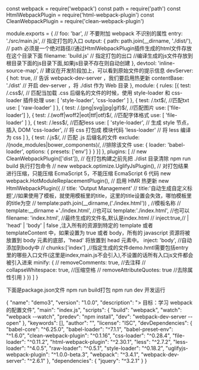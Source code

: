 const webpack = require('webpack')
const path = require('path')
const HtmlWebpackPlugin = require('html-webpack-plugin')
const CleanWebpackPlugin = require('clean-webpack-plugin')

module.exports = {
  // foo: 'bar', // 不要附加 webpack 不识别的属性
  entry: './src/main.js', // 指定打包的入口
  output: {
    path: path.join(__dirname, './dist/'), // path 必须是一个绝对路径//通过HtmlWebpackPlugin插件生成的html文件存放在这个目录下面
    filename: 'build.js' // 指定打包的出口   //编译生成的js文件存放到根目录下面的js目录下面,如果js目录不存在则自动创建
  },
  devtool: 'inline-source-map', // 建议在开发阶段加上，可以看到原始文件的提示信息
  devServer: {
    hot: true, // 告诉 webpack-dev-server ，我们要启用热更新
    contentBase: './dist' // 开启 dev-server ，将 ./dist 作为 Web 目录
  },
  module: {
    rules: [{
      test: /\.css$/, // 匹配当加载 .css 后缀名的文件的时候，使用 style-loader 和 css-loader 插件处理
      use: [
        'style-loader',
        'css-loader'
      ]
    }, {
      test: /\.txt$/,  //匹配txt
      use: [
        'raw-loader'
      ]
    }, {
      test: /\.(png|svg|jpg|gif)$/, //匹配图片
      use: ['file-loader']
    }, {
      test: /\.(woff|woff2|eot|ttf|otf)$/,  //匹配字体格式
      use: [
        'file-loader'
      ]
    }, {
      test: /\.less$/,     //匹配less
      use: [
        'style-loader', // 生成 style 节点，插入 DOM
        'css-loader', // 将 css 打包成 模块代码
        'less-loader' // 将 less 编译为 css
      ]
    }, {
      test: /\.js$/, // 匹配 .js 后缀名的文件
      exclude: /(node_modules|bower_components)/,  //排除该文件
      use: {
        loader: 'babel-loader',
        options: {
          presets: ['env']
        }
      }
    }]
  },
  plugins: [
    // new CleanWebpackPlugin(['dist']), // 在打包构建之前先把 ./dist 目录清除  npm run build 执行打包命令
    // new webpack.optimize.UglifyJsPlugin(), // 对打包结果进行压缩，只能压缩 EcmaScript 5，不能压缩 EcmaScript 6 代码
    new webpack.HotModuleReplacementPlugin(), // 启用 HMR 热更新
    new HtmlWebpackPlugin({
      // title: 'Output Management'
      // title:'自动生成自定义标题',//如果使用了模板，就使用模板里的title，这里的title设置会失效，哪怕模板里的title为空
      // template:path.join(__dirname,('./index.html')) ,  //模板名称
      // template:__dirname +'./index.html', //也可以
      template:'./index.html', //也可以
      filename: 'index.html',  //最终生成的文件名,默认是index.html
      // inject:true,// | 'head' | 'body' | false  ,注入所有的资源到特定的 template 或者 templateContent 中，如果设置为 true 或者 body，所有的 javascript 资源将被放置到 body 元素的底部，'head' 将放置到 head 元素中。
      inject: 'body', //自动添加到body中
      // chunks:['index'] ,//指定生成的文件demo.hmtl需要包括entry里的哪些入口文件(这里是index,main.js不会引入),不设置的话所有入口js文件都会被引入进来
      minify: {
        // removeComments: true,        //去注释
        // collapseWhitespace: true,    //压缩空格
        // removeAttributeQuotes: true  //去除属性引用
      }
    })
  ]
}



下面是package.json文件 npm run build打包   npm run dev 开发运行

{
  "name": "demo3",
  "version": "1.0.0",
  "description": "> 目标：学习 webpack 的配置文件",
  "main": "index.js",
  "scripts": {
    "build": "webpack",
    "watch": "webpack --watch",
    "predev": "npm install",
    "dev": "webpack-dev-server --open"
  },
  "keywords": [],
  "author": "",
  "license": "ISC",
  "devDependencies": {
    "babel-core": "^6.25.0",
    "babel-loader": "^7.1.1",
    "babel-preset-env": "^1.6.0",
    "clean-webpack-plugin": "^0.1.16",
    "css-loader": "^0.28.4",
    "file-loader": "^0.11.2",
    "html-webpack-plugin": "^2.30.1",
    "less": "^2.7.2",
    "less-loader": "^4.0.5",
    "raw-loader": "^0.5.1",
    "style-loader": "^0.18.2",
    "uglifyjs-webpack-plugin": "^1.0.0-beta.3",
    "webpack": "^3.4.1",
    "webpack-dev-server": "^2.6.1"
  },
  "dependencies": {
    "jquery": "^3.2.1"
  }
}


